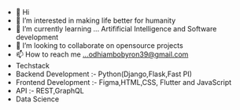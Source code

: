 - 👋 Hi
- 👀 I’m interested in making life better for humanity
- 🌱 I’m currently learning ... Artifificial Intelligence and Software development 
- 💞️ I’m looking to collaborate on opensource projects
- 📫 How to reach me ...odhiambobyron39@gmail.com
- Techstack
- Backend Development :- Python(Django,Flask,Fast PI)
- Frontend Development :- Figma,HTML,CSS, Flutter and JavaScript 
- API :- REST,GraphQL
- Data Science

<!---
Byron94odhiambo/Byron94odhiambo is a ✨ special ✨ repository because its `README.md` (this file) appears on your GitHub profile.
You can click the Preview link to take a look at your changes.
--->
